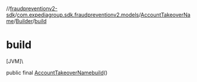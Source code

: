 //[fraudpreventionv2-sdk](../../../../index.md)/[com.expediagroup.sdk.fraudpreventionv2.models](../../index.md)/[AccountTakeoverName](../index.md)/[Builder](index.md)/[build](build.md)

# build

[JVM]\

public final [AccountTakeoverName](../index.md)[build](build.md)()
